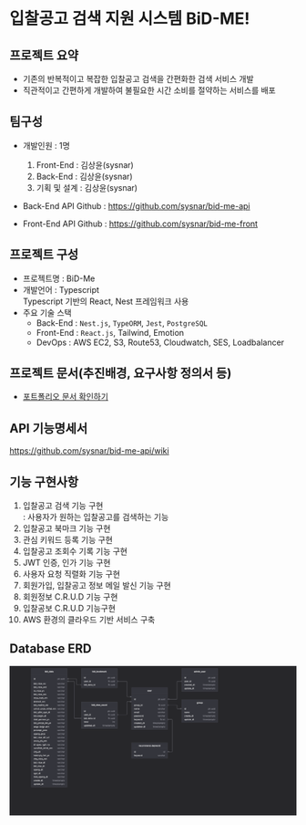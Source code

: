 # 입찰공고 검색 지원 시스템 BiD-ME!

## 프로젝트 요약
- 기존의 반복적이고 복잡한 입찰공고 검색을 간편화한 검색 서비스 개발
- 직관적이고 간편하게 개발하여 불필요한 시간 소비를 절약하는 서비스를 배포

## 팀구성

- 개발인원 : 1명
  1. Front-End : 김상윤(sysnar)
  2. Back-End : 김상윤(sysnar)
  3. 기획 및 설계 : 김상윤(sysnar)

- Back-End API Github : https://github.com/sysnar/bid-me-api
- Front-End API Github : https://github.com/sysnar/bid-me-front
  

## 프로젝트 구성
- 프로젝트명 : BiD-Me
- 개발언어 : Typescript  
  Typescript 기반의 React, Nest 프레임워크 사용
- 주요 기술 스택
  - Back-End : `Nest.js`, `TypeORM`, `Jest`, `PostgreSQL` 
  - Front-End : `React.js`, Tailwind, Emotion
  - DevOps : AWS EC2, S3, Route53, Cloudwatch, SES, Loadbalancer

## 프로젝트 문서(추진배경, 요구사항 정의서 등)
- [포트폴리오 문서 확인하기](https://drive.google.com/file/d/1DV0634ehPOkT-SR_uS5nHBn7QGfYslTv/view?usp=sharing)
  
## API 기능명세서
https://github.com/sysnar/bid-me-api/wiki
  
## 기능 구현사항
1. 입찰공고 검색 기능 구현  
  : 사용자가 원하는 입찰공고를 검색하는 기능
2. 입찰공고 북마크 기능 구현
3. 관심 키워드 등록 기능 구현
4. 입찰공고 조회수 기록 기능 구현
5. JWT 인증, 인가 기능 구현
6. 사용자 요청 직렬화 기능 구현
7. 회원가입, 입찰공고 정보 메일 발신 기능 구현
8. 회원정보 C.R.U.D 기능 구현
9. 입찰공보 C.R.U.D 기능구현
10. AWS 환경의 클라우드 기반 서비스 구축




## Database ERD
![ERD](https://github.com/sysnar/bid-me-api/blob/main/bidmeERD.png)


